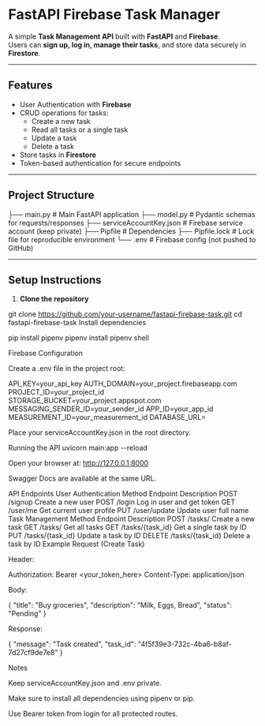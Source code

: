 # FastAPI Firebase Task Manager

A simple **Task Management API** built with **FastAPI** and **Firebase**.  
Users can **sign up, log in, manage their tasks**, and store data securely in **Firestore**.

---

## Features

- User Authentication with **Firebase**
- CRUD operations for tasks:
  - Create a new task
  - Read all tasks or a single task
  - Update a task
  - Delete a task
- Store tasks in **Firestore**
- Token-based authentication for secure endpoints

---

## Project Structure

├── main.py # Main FastAPI application
├── model.py # Pydantic schemas for requests/responses
├── serviceAccountKey.json # Firebase service account (keep private)
├── Pipfile # Dependencies
├── Pipfile.lock # Lock file for reproducible environment
└── .env # Firebase config (not pushed to GitHub)


---

## Setup Instructions

1. **Clone the repository**

git clone https://github.com/your-username/fastapi-firebase-task.git
cd fastapi-firebase-task
Install dependencies

pip install pipenv
pipenv install
pipenv shell


Firebase Configuration

Create a .env file in the project root:

API_KEY=your_api_key
AUTH_DOMAIN=your_project.firebaseapp.com
PROJECT_ID=your_project_id
STORAGE_BUCKET=your_project.appspot.com
MESSAGING_SENDER_ID=your_sender_id
APP_ID=your_app_id
MEASUREMENT_ID=your_measurement_id
DATABASE_URL=


Place your serviceAccountKey.json in the root directory.

Running the API
uvicorn main:app --reload


Open your browser at: http://127.0.0.1:8000

Swagger Docs are available at the same URL.

API Endpoints
User Authentication
Method	Endpoint	Description
POST	/signup	Create a new user
POST	/login	Log in user and get token
GET	/user/me	Get current user profile
PUT	/user/update	Update user full name
Task Management
Method	Endpoint	Description
POST	/tasks/	Create a new task
GET	/tasks/	Get all tasks
GET	/tasks/{task_id}	Get a single task by ID
PUT	/tasks/{task_id}	Update a task by ID
DELETE	/tasks/{task_id}	Delete a task by ID
Example Request (Create Task)

Header:

Authorization: Bearer <your_token_here>
Content-Type: application/json


Body:

{
  "title": "Buy groceries",
  "description": "Milk, Eggs, Bread",
  "status": "Pending"
}


Response:

{
  "message": "Task created",
  "task_id": "4f5f39e3-732c-4ba6-b8af-7d27cf9de7e8"
}

Notes

Keep serviceAccountKey.json and .env private.

Make sure to install all dependencies using pipenv or pip.

Use Bearer token from login for all protected routes.
